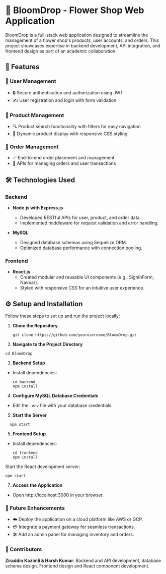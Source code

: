 # 🌸 BloomDrop - Flower Shop Web Application

BloomDrop is a full-stack web application designed to streamline the management of a flower shop's products, user accounts, and orders. This project showcases expertise in backend development, API integration, and frontend design as part of an academic collaboration.

## 🚀 Features

### 🌟 User Management
- 🔒 Secure authentication and authorization using JWT
- ✍️ User registration and login with form validation

### 🌺 Product Management
- 🔍 Product search functionality with filters for easy navigation
- 📱 Dynamic product display with responsive CSS styling

### 🛒 Order Management
- ✅ End-to-end order placement and management
- 📡 APIs for managing orders and user transactions

## 🛠️ Technologies Used

### Backend
- **Node.js with Express.js**
  - Developed RESTful APIs for user, product, and order data.
  - Implemented middleware for request validation and error handling.
  
- **MySQL**
  - Designed database schemas using Sequelize ORM.
  - Optimized database performance with connection pooling.

### Frontend
- **React.js**
  - Created modular and reusable UI components (e.g., SignInForm, Navbar).
  - Styled with responsive CSS for an intuitive user experience.

## ⚙️ Setup and Installation

Follow these steps to set up and run the project locally:

1. **Clone the Repository**
   ```
   git clone https://github.com/yourusername/BloomDrop.git
   ```
2. **Navigate to the Project Directory**
  ```
  cd BloomDrop 
  ```  
3. **Backend Setup**
- Install dependencies:
  ```
  cd backend
  npm install
  ```

4. **Configure MySQL Database Credentials**
- Edit the `.env` file with your database credentials.

5. **Start the Server**
```
  npm start
``` 
5.	**Frontend Setup**
- Install dependencies:
  ```
  cd frontend  
  npm install
  ``` 
Start the React development server:
  ```
  npm start
  ```
7.	**Access the Application**
- Open http://localhost:3000 in your browser.
 
### 🌱 Future Enhancements
-	☁️ Deploy the application on a cloud platform like AWS or GCP.
-	💳 Integrate a payment gateway for seamless transactions.
-	🛠️ Add an admin panel for managing inventory and orders.
 
### 🤝 Contributors
**Ziraddin Kazimli & Harsh Kumar**: Backend and API development, database schema design. Frontend design and React component development.




